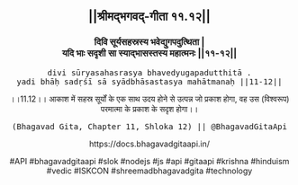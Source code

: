 <center><h2>||श्रीमद्‍भगवद्‍-गीता ११.१२||</h2>
<h3>दिवि सूर्यसहस्रस्य भवेद्युगपदुत्थिता |<br/>यदि भाः सदृशी सा स्याद्भासस्तस्य महात्मनः ||११-१२||</h3>
<pre>divi sūryasahasrasya bhavedyugapadutthitā .<br/>yadi bhāḥ sadṛśī sā syādbhāsastasya mahātmanaḥ ||11-12||</pre>
<p>।।11.12।। आकाश में सहस्र सूर्यों के एक साथ उदय होने से उत्पन्न जो प्रकाश होगा, वह उस (विश्वरूप) परमात्मा के प्रकाश के सदृश होगा।।</p>
<pre>(Bhagavad Gita, Chapter 11, Shloka 12) || @BhagavadGitaApi</pre><p>https://docs.bhagavadgitaapi.in/</p><p>#API #bhagavadgitaapi #slok #nodejs #js #api #gitaapi #krishna #hinduism #vedic #ISKCON #shreemadbhagavadgita #technology</p></center>